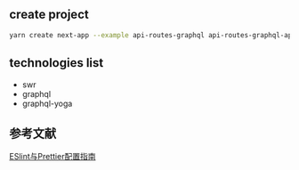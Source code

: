 ## create project

```bash
yarn create next-app --example api-routes-graphql api-routes-graphql-app
```

## technologies list

- swr
- graphql
- graphql-yoga


## 参考文献
[ESlint与Prettier配置指南 ](https://juejin.cn/post/7050127881371910152)